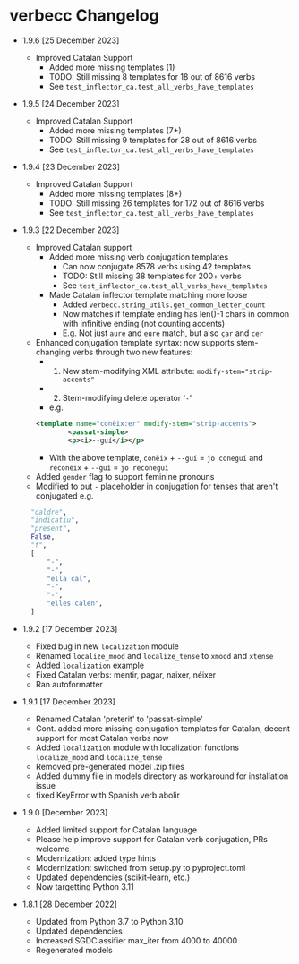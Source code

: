 # verbecc Changelog

- 1.9.6 [25 December 2023]
  - Improved Catalan Support
    - Added more missing templates (1)
    - TODO: Still missing 8 templates for 18 out of 8616 verbs
    - See `test_inflector_ca.test_all_verbs_have_templates`

- 1.9.5 [24 December 2023]
  - Improved Catalan Support
    - Added more missing templates (7+)
    - TODO: Still missing 9 templates for 28 out of 8616 verbs
    - See `test_inflector_ca.test_all_verbs_have_templates`

- 1.9.4 [23 December 2023]
  - Improved Catalan Support
    - Added more missing templates (8+)
    - TODO: Still missing 26 templates for 172 out of 8616 verbs
    - See `test_inflector_ca.test_all_verbs_have_templates`

- 1.9.3 [22 December 2023]
  - Improved Catalan support
    - Added more missing verb conjugation templates
      - Can now conjugate 8578 verbs using 42 templates
      - TODO: Still missing 38 templates for 200+ verbs
      - See `test_inflector_ca.test_all_verbs_have_templates`
    - Made Catalan inflector template matching more loose
      - Added `verbecc.string_utils.get_common_letter_count`
      - Now matches if template ending has len()-1 chars in common with infinitive ending (not counting accents)
      - E.g. Not just `aure` and `eure` match, but also `çar` and `cer`
  - Enhanced conjugation template syntax: now supports stem-changing verbs through two new features:
    - 1. New stem-modifying XML attribute: `modify-stem="strip-accents"`
    - 2. Stem-modifying delete operator '`-`'
    - e.g. 
    ```xml
    <template name="conèix:er" modify-stem="strip-accents">
    		<passat-simple>
			<p><i>--guí</i></p>
    ```
    - With the above template, `conèix` + `--guí` = `jo coneguí` and `reconèix` + `--guí` = `jo reconeguí`
  - Added `gender` flag to support feminine pronouns
  - Modified to put `-` placeholder in conjugation for tenses that aren't conjugated e.g.
  ```python
    "caldre",
    "indicatiu",
    "present",
    False,
    "f",
    [
        "-",
        "-",
        "ella cal",
        "-",
        "-",
        "elles calen",
    ]
  ```

- 1.9.2 [17 December 2023]
  - Fixed bug in new `localization` module
  - Renamed `localize_mood` and `localize_tense` to `xmood` and `xtense`
  - Added `localization` example
  - Fixed Catalan verbs: mentir, pagar, naixer, néixer
  - Ran autoformatter

- 1.9.1 [17 December 2023]
  - Renamed Catalan 'preterit' to 'passat-simple'
  - Cont. added more missing conjugation templates for Catalan, decent support for most Catalan verbs now
  - Added `localization` module with localization functions `localize_mood` and `localize_tense`
  - Removed pre-generated model .zip files
  - Added dummy file in models directory as workaround for installation issue
  - fixed KeyError with Spanish verb abolir

- 1.9.0 [December 2023]
  - Added limited support for Catalan language
  - Please help improve support for Catalan verb conjugation, PRs welcome
  - Modernization: added type hints
  - Modernization: switched from setup.py to pyproject.toml
  - Updated dependencies (scikit-learn, etc.)
  - Now targetting Python 3.11

- 1.8.1 [28 December 2022]
  - Updated from Python 3.7 to Python 3.10
  - Updated dependencies
  - Increased SGDClassifier max_iter from 4000 to 40000
  - Regenerated models
